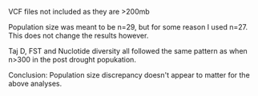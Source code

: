 VCF files not included as they are >200mb  
  
Population size was meant to be n=29, but for some reason I used n=27. This does not change the results however.  
  
Taj D, FST and Nuclotide diversity all followed the same pattern as when n>300 in the post drought popukation.  
  
Conclusion: Population size discrepancy doesn't appear to matter for the above analyses.  

